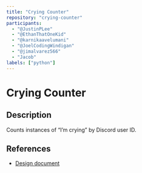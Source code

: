 ```yaml
---
title: "Crying Counter"
repository: "crying-counter"
participants:
  - "@JustinPLee"
  - "@EthanThatOneKid"
  - "@karnikaavelumani"
  - "@JoelCodingWindigan"
  - "@jimalvarez566"
  - "Jacob"
labels: ["python"]
---
```


# Crying Counter

## Description

Counts instances of “I’m crying” by Discord user ID.

## References

- [Design document](https://docs.google.com/document/d/1G3jYfibJuN2NPhCEEtuYVbyL_C04p8puD6ynT8I7Vy8/edit)
